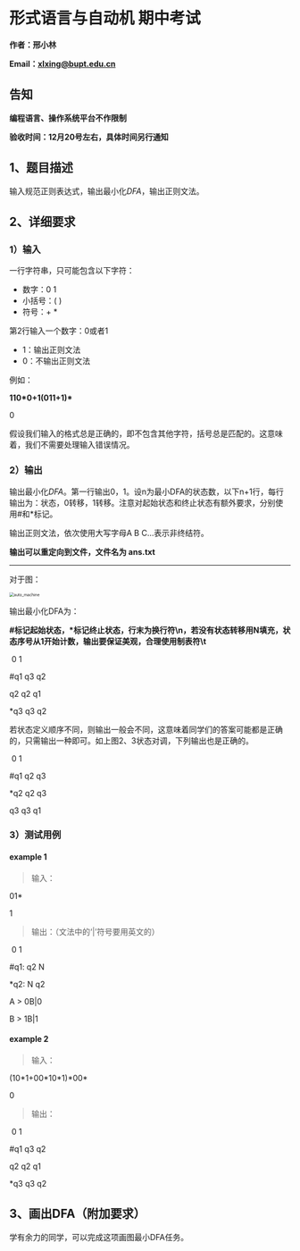 # 形式语言与自动机 期中考试

**作者：邢小林**

**Email：xlxing@bupt.edu.cn**

## 告知

**编程语言、操作系统平台不作限制**

**验收时间：12月20号左右，具体时间另行通知**

## 1、题目描述

输入规范正则表达式，输出最小化$DFA$，输出正则文法。

## 2、详细要求

### 1）输入

一行字符串，只可能包含以下字符：

- 数字：0 1
- 小括号：( )
- 符号：+ *

第2行输入一个数字：0或者1

- 1：输出正则文法
- 0：不输出正则文法

例如：

**110\*0+1(011+1)\***

0

假设我们输入的格式总是正确的，即不包含其他字符，括号总是匹配的。这意味着，我们不需要处理输入错误情况。

### 2）输出

输出最小化$DFA$。第一行输出0，1。设n为最小DFA的状态数，以下n+1行，每行输出为：状态，0转移，1转移。注意对起始状态和终止状态有额外要求，分别使用\#和\*标记。

输出正则文法，依次使用大写字母A B C...表示非终结符。

**输出可以重定向到文件，文件名为 ans.txt**

------

对于图：

<img src="C:\Users\xxl\PycharmProjects\auto_machine\img\auto_machine.png" alt="auto_machine" style="zoom:50%;" />

输出最小化DFA为：

**\#标记起始状态，\*标记终止状态，行末为换行符\\n，若没有状态转移用N填充，状态序号从1开始计数，输出要保证美观，合理使用制表符\\t**

​	       0      1

\#q1	q3	q2

q2	q2	q1

\*q3	q3	q2

若状态定义顺序不同，则输出一般会不同，这意味着同学们的答案可能都是正确的，只需输出一种即可。如上图2、3状态对调，下列输出也是正确的。

​           0      1

#q1	q2	q3

\*q2	q2	q3

 q3	q3	q1

### 3）测试用例

#### example 1

> 输入：

01*

1

> 输出：（文法中的‘|’符号要用英文的）

​            0    1

#q1:	q2	N

*q2:	N	q2

A	>	0B|0

B	>	1B|1

#### example 2

> 输入：

(10\*1+00\*10\*1)\*00\*

0

> 输出：

​           0    1

#q1	q3	q2

q2	q2	q1

\*q3	q3	q2

## 3、画出DFA（附加要求）

学有余力的同学，可以完成这项画图最小DFA任务。

